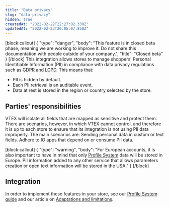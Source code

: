 ```yaml
---
title: "Data privacy"
slug: "data-privacy"
hidden: true
createdAt: "2022-02-22T22:27:02.330Z"
updatedAt: "2022-02-23T20:05:07.850Z"
---
```

[block:callout]
{
  "type": "danger",
  "body": "This feature is in closed beta phase, meaning we are working to improve it. Do not share this documentation with people outside of your company.",
  "title": "Closed beta"
}
[/block]
This integration allows stores to manage shoppers’ Personal Identifiable Information (PII) in compliance with data privacy regulations such as [GDPR and LGPD](https://vtex.com/us-en/privacy-and-agreements/vtex-commitment/). This means that:
- PII is hidden by default.
- Each PII retrieval is an auditable event.
- Data at rest is stored in the region or country selected by the store.


## Parties' responsibilities

VTEX will isolate all fields that are mapped as sensitive and protect them. There are scenarios, however, in which VTEX cannot control, and therefore it is up to each store to ensure that its integration is not using PII data improperly. The main scenarios are:
Sending personal data in custom or text fields.
Adhere to IO apps that depend on or consume PII data.

[block:callout]
{
  "type": "warning",
  "body": "For European accounts, it is also important to have in mind that only [Profile System](https://developers.vtex.com/vtex-rest-api/docs/profile-system) data will be stored in Europe. PII information added to any other service that allows parameters creation or open text information will be stored in the USA."
}
[/block]
## Integration

In order to implement these features in your store, see our [Profile System guide](https://developers.vtex.com/vtex-rest-api/docs/profile-system) and our article on [Adaptations and limitations](https://developers.vtex.com/vtex-rest-api/docs/adaptations-and-limitations).